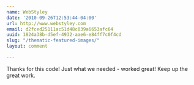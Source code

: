 ```yaml
---
name: WebStyley
date: '2010-09-26T12:53:44-04:00'
url: http://www.webstyley.com
email: d2fced25111ac51d48c039a6653afc64
uuid: 1824a38b-d5ef-4932-aae6-e84ff7c0f4cd
slug: "/thematic-featured-images/"
layout: comment

---
```


Thanks for this code!  Just what we needed - worked great!  Keep up the great work.
